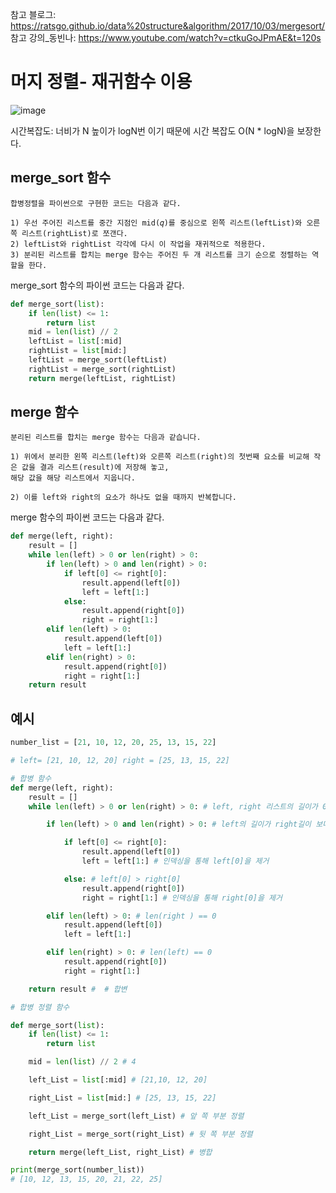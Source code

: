 참고 블로그: https://ratsgo.github.io/data%20structure&algorithm/2017/10/03/mergesort/
참고 강의_동빈나: https://www.youtube.com/watch?v=ctkuGoJPmAE&t=120s
# 머지 정렬- 재귀함수 이용
![image](https://user-images.githubusercontent.com/87055456/134309279-42bfc9b2-0e1c-4a47-b574-7ba4936e7337.png)

시간복잡도: 너비가 N 높이가 logN번 이기 때문에 시간 복잡도 O(N * logN)을 보장한다.

## merge_sort 함수
```
합병정렬을 파이썬으로 구현한 코드는 다음과 같다.

1) 우선 주어진 리스트를 중간 지점인 mid(𝑞)를 중심으로 왼쪽 리스트(leftList)와 오른쪽 리스트(rightList)로 쪼갠다.
2) leftList와 rightList 각각에 다시 이 작업을 재귀적으로 적용한다.
3) 분리된 리스트를 합치는 merge 함수는 주어진 두 개 리스트를 크기 순으로 정렬하는 역할을 한다.
```
merge_sort 함수의 파이썬 코드는 다음과 같다.
``` python
def merge_sort(list):
    if len(list) <= 1:
        return list
    mid = len(list) // 2
    leftList = list[:mid]
    rightList = list[mid:]
    leftList = merge_sort(leftList)
    rightList = merge_sort(rightList)
    return merge(leftList, rightList)
```

## merge 함수
```
분리된 리스트를 합치는 merge 함수는 다음과 같습니다.

1) 위에서 분리한 왼쪽 리스트(left)와 오른쪽 리스트(right)의 첫번째 요소를 비교해 작은 값을 결과 리스트(result)에 저장해 놓고, 
해당 값을 해당 리스트에서 지웁니다. 

2) 이를 left와 right의 요소가 하나도 없을 때까지 반복합니다.
```

merge 함수의 파이썬 코드는 다음과 같다.
``` python
def merge(left, right):
    result = []
    while len(left) > 0 or len(right) > 0:
        if len(left) > 0 and len(right) > 0:
            if left[0] <= right[0]:
                result.append(left[0])
                left = left[1:]
            else:
                result.append(right[0])
                right = right[1:]
        elif len(left) > 0:
            result.append(left[0])
            left = left[1:]
        elif len(right) > 0:
            result.append(right[0])
            right = right[1:]
    return result
```

## 예시
``` python
number_list = [21, 10, 12, 20, 25, 13, 15, 22]

# left= [21, 10, 12, 20] right = [25, 13, 15, 22]

# 합병 함수
def merge(left, right):
    result = []
    while len(left) > 0 or len(right) > 0: # left, right 리스트의 길이가 0일때까지 반복

        if len(left) > 0 and len(right) > 0: # left의 길이가 right길이 보다 길때

            if left[0] <= right[0]:
                result.append(left[0])
                left = left[1:] # 인덱싱을 통해 left[0]을 제거

            else: # left[0] > right[0]
                result.append(right[0])
                right = right[1:] # 인덱싱을 통해 right[0]을 제거

        elif len(left) > 0: # len(right ) == 0
            result.append(left[0])
            left = left[1:]

        elif len(right) > 0: # len(left) == 0
            result.append(right[0])
            right = right[1:]

    return result #  # 합변

# 합병 정렬 함수

def merge_sort(list):
    if len(list) <= 1:
        return list

    mid = len(list) // 2 # 4

    left_List = list[:mid] # [21,10, 12, 20] 

    right_List = list[mid:] # [25, 13, 15, 22] 

    left_List = merge_sort(left_List) # 앞 쪽 부분 정렬

    right_List = merge_sort(right_List) # 뒷 쪽 부분 정렬

    return merge(left_List, right_List) # 병합

print(merge_sort(number_list))
# [10, 12, 13, 15, 20, 21, 22, 25]
```
